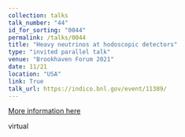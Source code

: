 ```yaml
---
collection: talks
talk_number: "44"
id_for_sorting: "0044"
permalink: /talks/0044
title: "Heavy neutrinos at hodoscopic detectors" 
type: "invited parallel talk"
venue: "Brookhaven Forum 2021"
date: 11/21
location: "USA"
link: True 
talk_url: https://indico.bnl.gov/event/11389/ 
---
```


[More information here](https://indico.bnl.gov/event/11389/)

virtual
